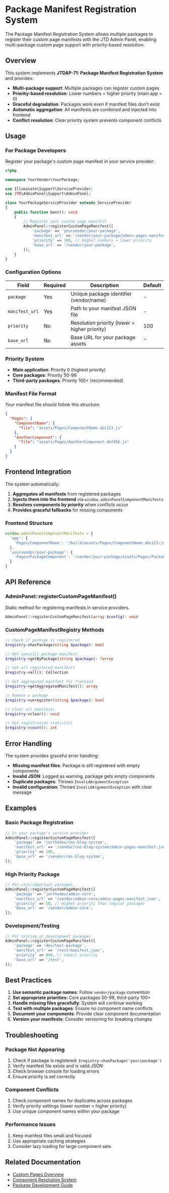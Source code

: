 # Package Manifest Registration System

The Package Manifest Registration System allows multiple packages to register their custom page manifests with the JTD Admin Panel, enabling multi-package custom page support with priority-based resolution.

## Overview

This system implements **JTDAP-71: Package Manifest Registration System** and provides:

- **Multi-package support**: Multiple packages can register custom pages
- **Priority-based resolution**: Lower numbers = higher priority (main app = 0)
- **Graceful degradation**: Packages work even if manifest files don't exist
- **Automatic aggregation**: All manifests are combined and injected into frontend
- **Conflict resolution**: Clear priority system prevents component conflicts

## Usage

### For Package Developers

Register your package's custom page manifest in your service provider:

```php
<?php

namespace YourVendor\YourPackage;

use Illuminate\Support\ServiceProvider;
use JTD\AdminPanel\Support\AdminPanel;

class YourPackageServiceProvider extends ServiceProvider
{
    public function boot(): void
    {
        // Register your custom page manifest
        AdminPanel::registerCustomPageManifest([
            'package' => 'yourvendor/your-package',
            'manifest_url' => '/vendor/your-package/admin-pages-manifest.json',
            'priority' => 100, // Higher numbers = lower priority
            'base_url' => '/vendor/your-package',
        ]);
    }
}
```

### Configuration Options

| Field | Required | Description | Default |
|-------|----------|-------------|---------|
| `package` | Yes | Unique package identifier (vendor/name) | - |
| `manifest_url` | Yes | Path to your manifest JSON file | - |
| `priority` | No | Resolution priority (lower = higher priority) | 100 |
| `base_url` | No | Base URL for your package assets | '' |

### Priority System

- **Main application**: Priority 0 (highest priority)
- **Core packages**: Priority 50-99
- **Third-party packages**: Priority 100+ (recommended)

### Manifest File Format

Your manifest file should follow this structure:

```json
{
  "Pages": {
    "ComponentName": {
      "file": "assets/Pages/ComponentName-abc123.js"
    },
    "AnotherComponent": {
      "file": "assets/Pages/AnotherComponent-def456.js"
    }
  }
}
```

## Frontend Integration

The system automatically:

1. **Aggregates all manifests** from registered packages
2. **Injects them into the frontend** via `window.adminPanelComponentManifests`
3. **Resolves components by priority** when conflicts occur
4. **Provides graceful fallbacks** for missing components

### Frontend Structure

```javascript
window.adminPanelComponentManifests = {
  'app': {
    'Pages/ComponentName': '/build/assets/Pages/ComponentName-abc123.js'
  },
  'yourvendor/your-package': {
    'Pages/PackageComponent': '/vendor/your-package/assets/Pages/PackageComponent-def456.js'
  }
}
```

## API Reference

### AdminPanel::registerCustomPageManifest()

Static method for registering manifests in service providers.

```php
AdminPanel::registerCustomPageManifest(array $config): void
```

### CustomPageManifestRegistry Methods

```php
// Check if package is registered
$registry->hasPackage(string $package): bool

// Get specific package manifest
$registry->getByPackage(string $package): ?array

// Get all registered manifests
$registry->all(): Collection

// Get aggregated manifest for frontend
$registry->getAggregatedManifest(): array

// Remove a package
$registry->unregister(string $package): bool

// Clear all manifests
$registry->clear(): void

// Get registration statistics
$registry->count(): int
```

## Error Handling

The system provides graceful error handling:

- **Missing manifest files**: Package is still registered with empty components
- **Invalid JSON**: Logged as warning, package gets empty components
- **Duplicate packages**: Throws `InvalidArgumentException`
- **Invalid configuration**: Throws `InvalidArgumentException` with clear message

## Examples

### Basic Package Registration

```php
// In your package's service provider
AdminPanel::registerCustomPageManifest([
    'package' => 'jerthedev/cms-blog-system',
    'manifest_url' => '/vendor/cms-blog-system/admin-pages-manifest.json',
    'priority' => 100,
    'base_url' => '/vendor/cms-blog-system',
]);
```

### High Priority Package

```php
// For core/important packages
AdminPanel::registerCustomPageManifest([
    'package' => 'jerthedev/admin-core',
    'manifest_url' => '/vendor/admin-core/admin-pages-manifest.json',
    'priority' => 50, // Higher priority than regular packages
    'base_url' => '/vendor/admin-core',
]);
```

### Development/Testing

```php
// For testing or development packages
AdminPanel::registerCustomPageManifest([
    'package' => 'dev/test-package',
    'manifest_url' => '/test/manifest.json',
    'priority' => 999, // Lowest priority
    'base_url' => '/test',
]);
```

## Best Practices

1. **Use semantic package names**: Follow `vendor/package` convention
2. **Set appropriate priorities**: Core packages 50-99, third-party 100+
3. **Handle missing files gracefully**: System will continue working
4. **Test with multiple packages**: Ensure no component name conflicts
5. **Document your components**: Provide clear component documentation
6. **Version your manifests**: Consider versioning for breaking changes

## Troubleshooting

### Package Not Appearing

1. Check if package is registered: `$registry->hasPackage('your/package')`
2. Verify manifest file exists and is valid JSON
3. Check browser console for loading errors
4. Ensure priority is set correctly

### Component Conflicts

1. Check component names for duplicates across packages
2. Verify priority settings (lower number = higher priority)
3. Use unique component names within your package

### Performance Issues

1. Keep manifest files small and focused
2. Use appropriate caching strategies
3. Consider lazy loading for large component sets

## Related Documentation

- [Custom Pages Overview](custom-pages.md)
- [Component Resolution System](component-resolution.md)
- [Package Development Guide](package-development.md)
